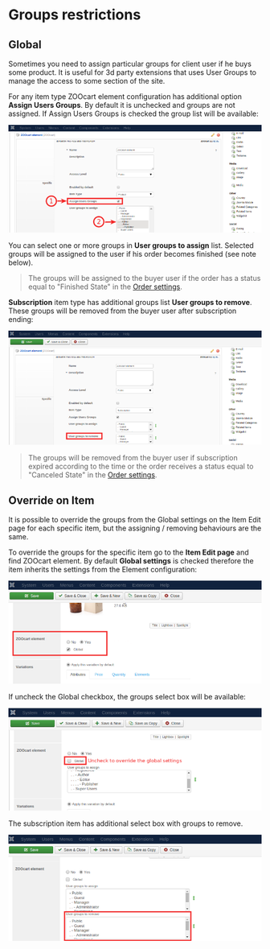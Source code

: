 # Groups restrictions

## Global

Sometimes you need to assign particular groups for client user if he buys some product. It is useful for 3d party extensions that uses User Groups to manage the access to some section of the site.

For any item type ZOOcart element configuration has additional option **Assign Users Groups**. By default it is unchecked and groups are not assigned. If Assign Users Groups is checked the group list will be available:

![Groups assigning - product](./zoocart-group-assign-product.png)

You can select one or more groups in **User groups to assign** list. Selected groups will be assigned to the user if his order becomes finished (see note below).

> The groups will be assigned to the buyer user if the order has a status equal to "Finished State" in the [Order settings](../../basics/settings.md#orders).

**Subscription** item type has additional groups list **User groups to remove**. These groups will be removed from the buyer user after subscription ending:

![Groups assigning - subscription](./zoocart-group-assign-subscription.png)

> The groups will be removed from the buyer user if subscription expired according to the time or the order receives a status equal to "Canceled State" in the [Order settings](../../basics/settings.md#orders).

## Override on Item

It is possible to override the groups from the Global settings on the Item Edit page for each specific item, but the assigning / removing behaviours are the same.

To override the groups for the specific item go to the **Item Edit page** and find ZOOcart element. By default **Global settings** is checked therefore the item inherits the settings from the Element configuration:

![Groups overriding for item](./zoocart-group-assign-override-groups.png)

If uncheck the Global checkbox, the groups select box will be available:

![Groups overriding for item](./zoocart-group-assign-override.png)

The subscription item has additional select box with groups to remove.

![Groups overriding for item](./zoocart-group-assign-override-subscription.png)
